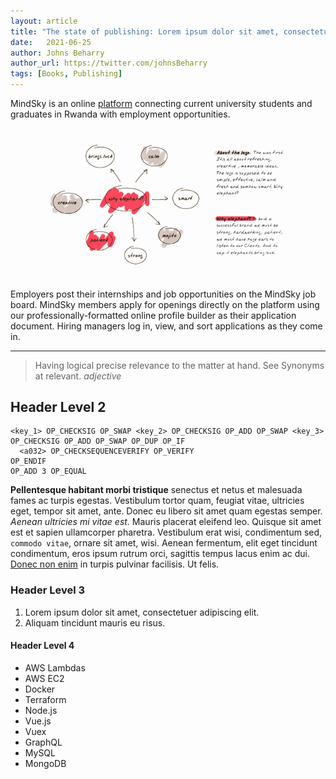 ```yaml
---
layout: article
title: "The state of publishing: Lorem ipsum dolor sit amet, consectetur adipisicing"
date:   2021-06-25
author: Johns Beharry
author_url: https://twitter.com/johnsBeharry
tags: [Books, Publishing]
---
```


MindSky is an online [platform](#) connecting current university students and graduates in Rwanda with employment opportunities.

<figure class=" exdent active">
   <img class="fill" src="/assets/i/sketch.png">
</figure>

Employers post their internships and job opportunities on the MindSky job board. MindSky members apply for openings directly on the platform using our professionally-formatted online profile builder as their application document. Hiring managers log in, view, and sort applications as they come in.

---

> Having logical precise relevance to the matter at hand. See Synonyms at relevant.
> <cite>adjective</cite>

## Header Level 2

```miniscript
<key_1> OP_CHECKSIG OP_SWAP <key_2> OP_CHECKSIG OP_ADD OP_SWAP <key_3>
OP_CHECKSIG OP_ADD OP_SWAP OP_DUP OP_IF
  <a032> OP_CHECKSEQUENCEVERIFY OP_VERIFY
OP_ENDIF
OP_ADD 3 OP_EQUAL
```

**Pellentesque habitant morbi tristique** senectus et netus et malesuada fames ac turpis egestas. Vestibulum tortor quam, feugiat vitae, ultricies eget, tempor sit amet, ante. Donec eu libero sit amet quam egestas semper. _Aenean ultricies mi vitae est._ Mauris placerat eleifend leo. Quisque sit amet est et sapien ullamcorper pharetra. Vestibulum erat wisi, condimentum sed, `commodo vitae`, ornare sit amet, wisi. Aenean fermentum, elit eget tincidunt condimentum, eros ipsum rutrum orci, sagittis tempus lacus enim ac dui. [Donec non enim](#) in turpis pulvinar facilisis. Ut felis.

### Header Level 3

1.  Lorem ipsum dolor sit amet, consectetuer adipiscing elit.
2.  Aliquam tincidunt mauris eu risus.

#### Header Level 4

* AWS Lambdas
* AWS EC2
* Docker
* Terraform
* Node.js
* Vue.js
* Vuex
* GraphQL
* MySQL
* MongoDB